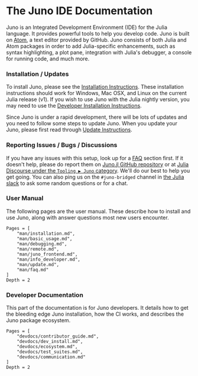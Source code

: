 # The Juno IDE Documentation

Juno is an Integrated Development Environment (IDE) for the Julia language. It provides
powerful tools to help you develop code. Juno is built on [Atom](https://atom.io), a text
editor provided by GitHub. Juno consists of both Julia and Atom packages in order to
add Julia-specific enhancements, such as syntax highlighting, a plot pane,
integration with Julia's debugger, a console for running code, and much more.

### Installation / Updates

To install Juno, please see the [Installation Instructions](@ref). These installation
instructions should work for Windows, Mac OSX, and Linux on the current Julia release (v1).
If you wish to use Juno with the Julia nightly version, you may need to use the
[Developer Installation Instructions](@ref).

Since Juno is under a rapid development, there will be lots of updates and
you need to follow some steps to update Juno.
When you update your Juno, please first read through [Update Instructions](@ref).

### Reporting Issues / Bugs / Discussions

If you have any issues with this setup, look up for a [FAQ](@ref) section first.
If it doesn't help, please do report them
on [Juno.jl GitHub repository](https://github.com/JunoLab/Juno.jl/issues) or
at [Julia Discourse under the `Tooling ▶ Juno` category](https://discourse.julialang.org/c/tools/juno/l/latest).
We'll do our best to help you get going.
You can also ping us on the `#juno-bridged` channel in [the Julia slack](https://slackinvite.julialang.org/)
to ask some random questions or for a chat.

### User Manual

The following pages are the user manual. These describe how to install and use
Juno, along with answer questions most new users encounter.

```@contents
Pages = [
    "man/installation.md",
    "man/basic_usage.md",
    "man/debugging.md",
    "man/remote.md",
    "man/juno_frontend.md",
    "man/info_developer.md",
    "man/update.md",
    "man/faq.md" 
]
Depth = 2
```

### Developer Documentation

This part of the documentation is for Juno developers. It details how to get
the bleeding edge Juno installation, how the CI works, and describes the Juno
package ecosystem.

```@contents
Pages = [
    "devdocs/contributor_guide.md",
    "devdocs/dev_install.md",
    "devdocs/ecosystem.md",
    "devdocs/test_suites.md",
    "devdocs/communication.md"
]
Depth = 2
```
